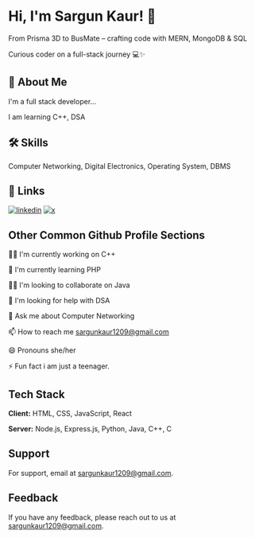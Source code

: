 
# Hi, I'm Sargun Kaur! 👋

From Prisma 3D to BusMate – crafting code with MERN, MongoDB & SQL

Curious coder on a full-stack journey 💻✨
## 🚀 About Me
I'm a full stack developer...

I am learning C++, DSA



## 🛠 Skills
Computer Networking, Digital Electronics, Operating System, DBMS

## 🔗 Links
[![linkedin](https://img.shields.io/badge/linkedin-0A66C2?style=for-the-badge&logo=linkedin&logoColor=white)](https://www.linkedin.com/in/sargun-kaur-91524627b/)
[![x](https://img.shields.io/badge/twitter-1DA1F2?style=for-the-badge&logo=twitter&logoColor=white)](https://x.com/SARGUNKAUR99639)


## Other Common Github Profile Sections
👩‍💻 I'm currently working on C++

🧠 I'm currently learning PHP

👯‍♀️ I'm looking to collaborate on Java

🤔 I'm looking for help with DSA

💬 Ask me about Computer Networking

📫 How to reach me sargunkaur1209@gmail.com

😄 Pronouns she/her

⚡️ Fun fact i am just a teenager.


## Tech Stack

**Client:** HTML, CSS, JavaScript, React

**Server:** Node.js, Express.js, Python, Java, C++, C

## Support

For support, email at sargunkaur1209@gmail.com.


## Feedback

If you have any feedback, please reach out to us at sargunkaur1209@gmail.com.

